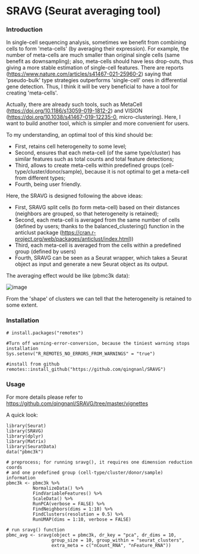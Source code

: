# SRAVG (Seurat averaging tool)

### Introduction
In single-cell sequencing analysis, sometimes we benefit from combining cells to form 'meta-cells' (by averaging their expression). For example, the number of meta-cells are much smaller than original single cells (same benefit as downsampling); also, meta-cells should have less drop-outs, thus giving a more stable estimation of single-cell features. There are reports (https://www.nature.com/articles/s41467-021-25960-2) saying that 'pseudo-bulk' type strategies outperforms 'single-cell' ones in differential gene detection. Thus, I think it will be very beneficial to have a tool for creating 'meta-cells'.

Actually, there are already such tools, such as MetaCell (https://doi.org/10.1186/s13059-019-1812-2) and VISION (https://doi.org/10.1038/s41467-019-12235-0, micro-clustering). Here, I want to build another tool, which is simpler and more convenient for users.

To my understanding, an optimal tool of this kind should be: 

- First, retains cell heterogeneity to some level; 
- Second, ensures that each meta-cell (of the same type/cluster) has similar features such as total counts and total feature detections; 
- Third, allows to create meta-cells within predefined groups (cell-type/cluster/donor/sample), because it is not optimal to get a meta-cell from different types; 
- Fourth, being user friendly.

Here, the SRAVG is designed following the above ideas: 
- First, SRAVG split cells (to form meta-cell) based on their distances (neighbors are grouped, so that heterogeneity is retained); 
- Second, each meta-cell is averaged from the same number of cells (defined by users; thanks to the balanced_clustering() function in the anticlust package (https://cran.r-project.org/web/packages/anticlust/index.html)) 
- Third, each meta-cell is averaged from the cells within a predefined group (defined by users) 
- Fourth, SRAVG can be seen as a Seurat wrapper, which takes a Seurat object as input and generate a new Seurat object as its output.

The averaging effect would be like (pbmc3k data):

![image](https://user-images.githubusercontent.com/53788946/168917135-ab2162d6-e13e-4a01-a535-0d0badfb3069.png)


From the 'shape' of clusters we can tell that the heterogeneity is retained to some extent.


### Installation

```
# install.packages("remotes")

#Turn off warning-error-conversion, because the tiniest warning stops installation
Sys.setenv("R_REMOTES_NO_ERRORS_FROM_WARNINGS" = "true")

#install from github
remotes::install_github("https://github.com/qingnanl/SRAVG")

```
### Usage
For more details please refer to https://github.com/qingnanl/SRAVG/tree/master/vignettes

A quick look:
```
library(Seurat)
library(SRAVG)
library(dplyr)
library(Matrix)
library(SeuratData)
data("pbmc3k")

# preprocess; for running sravg(), it requires one dimension reduction coords 
# and one predefined group (cell-type/cluster/donor/sample) information 
pbmc3k <- pbmc3k %>%
          NormalizeData() %>%
          FindVariableFeatures() %>%
          ScaleData() %>%
          RunPCA(verbose = FALSE) %>%
          FindNeighbors(dims = 1:10) %>%
          FindClusters(resolution = 0.5) %>%
          RunUMAP(dims = 1:10, verbose = FALSE)

# run sravg() function
pbmc_avg <- sravg(object = pbmc3k, dr_key = "pca", dr_dims = 10,
                 group_size = 10, group_within = "seurat_clusters", 
                 extra_meta = c("nCount_RNA", "nFeature_RNA"))
```                 

